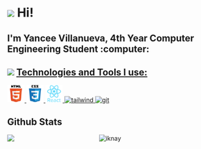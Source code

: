 <h1> <img src="https://emojis.slackmojis.com/emojis/images/1588315024/8823/hyperkitty.gif?1588315024" width="30" /> Hi!</h1>
<h2> I'm Yancee Villanueva, 4th Year Computer Engineering Student :computer:</h2>


<h2 align="left"><img src="https://cdn.discordapp.com/attachments/989842177217691735/1035606696103526482/devnwfm-22dabb27-9d10-42ed-b30c-8cdf8efcb687.gif" width="28" /> <a href="https://github.com/xrkffgg/xrkffgg/blob/master/quotations.md"> Technologies and Tools I use:</h2>
<p align="left">
    <a href="https://www.w3.org/html/" target="_blank"> <img src="https://raw.githubusercontent.com/devicons/devicon/master/icons/html5/html5-original-wordmark.svg" alt="html5" width="40" height="40"/> </a>
    <a href="https://www.w3schools.com/css/" target="_blank"> <img src="https://raw.githubusercontent.com/devicons/devicon/master/icons/css3/css3-original-wordmark.svg" alt="css3" width="40" height="40"/> </a>
    <a href="https://reactjs.org/" target="_blank"> <img src="https://raw.githubusercontent.com/devicons/devicon/master/icons/react/react-original-wordmark.svg" alt="react" width="40" height="40"/> </a>
    <a href="https://tailwindcss.com/" target="_blank"> <img src="https://avatars.githubusercontent.com/u/67109815?s=280&v=4" alt="tailwind" width="40" height="40"/> </a>
    <a href="https://git-scm.com/" target="_blank"> <img src="https://www.vectorlogo.zone/logos/git-scm/git-scm-icon.svg" alt="git" width="40" height="40"/> </a>
    
  </p>
  
<h2> Github Stats </h2> 
<a href="https://github.com/iknay/github-readme-stats"><img align="left" width="42%" src="https://github-readme-stats.vercel.app/api/top-langs/?username=iknay&layout=compact&theme=tokyonight" /></a>
<img width="50%" src="https://github-readme-streak-stats.herokuapp.com/?user=iknay&theme=tokyonight" alt="iknay" />
<br/>

